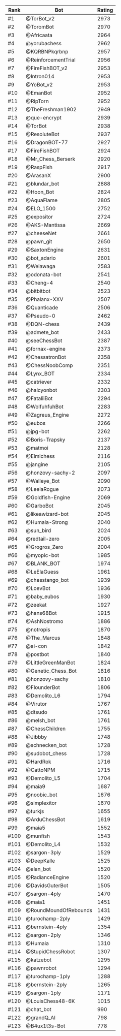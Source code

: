 Rank|Bot|Rating
---|---|---
#1|@TorBot_v2|2973
#2|@ToromBot|2970
#3|@Africaata|2964
#4|@yorubachess|2962
#5|@KQRBNPkqrbnp|2957
#6|@ReinforcementTrial|2956
#7|@FireFishBOT_v2|2953
#8|@Intron014|2953
#9|@YoBot_v2|2953
#10|@EmanBot|2952
#11|@RipTorn|2952
#12|@TheFreshman1902|2949
#13|@que-encrypt|2939
#14|@TorBot|2938
#15|@ResoluteBot|2937
#16|@DragonBOT-77|2927
#17|@FireFishBOT|2924
#18|@Mr_Chess_Berserk|2920
#19|@RaspFish|2917
#20|@ArasanX|2900
#21|@blundar_bot|2888
#22|@Hoon_Bot|2824
#23|@AquaFlame|2805
#24|@ELO_1500|2752
#25|@expositor|2724
#26|@AKS-Mantissa|2669
#27|@cheeseNet|2661
#28|@pawn_git|2650
#29|@SaxtonEngine|2631
#30|@bot_adario|2601
#31|@Weiawaga|2583
#32|@odonata-bot|2541
#33|@Cheng-4|2540
#34|@bitbitbot|2523
#35|@Phalanx-XXV|2507
#36|@Quanticade|2506
#37|@Pseudo-0|2462
#38|@DQN-chess|2439
#39|@admete_bot|2433
#40|@seeChessBot|2387
#41|@fornax-engine|2373
#42|@ChessatronBot|2358
#43|@ChessNoobComp|2351
#44|@Lynx_BOT|2334
#45|@catriever|2332
#46|@halcyonbot|2303
#47|@FataliiBot|2294
#48|@WolfuhfuhBot|2283
#49|@Zagreus_Engine|2272
#50|@eubos|2266
#51|@jpg-bot|2262
#52|@Boris-Trapsky|2137
#53|@matmoi|2128
#54|@Elmichess|2116
#55|@jangine|2105
#56|@honzovy-sachy-2|2097
#57|@Walleye_Bot|2090
#58|@LeelaRogue|2073
#59|@Goldfish-Engine|2069
#60|@GarboBot|2045
#61|@likeawizard-bot|2045
#62|@Humaia-Strong|2040
#63|@sun_bird|2024
#64|@redtail-zero|2005
#65|@Grogros_Zero|2004
#66|@myopic-bot|1985
#67|@BLANK_BOT|1974
#68|@LeElaGuess|1961
#69|@chesstango_bot|1939
#70|@LoevBot|1936
#71|@baby_eubos|1930
#72|@zeekat|1927
#73|@hans68Bot|1915
#74|@AshNostromo|1886
#75|@notropis|1870
#76|@The_Marcus|1848
#77|@ai-con|1842
#78|@postbot|1840
#79|@LittleGreenManBot|1824
#80|@Genetic_Chess_Bot|1816
#81|@honzovy-sachy|1810
#82|@FlounderBot|1806
#83|@Demolito_L6|1794
#84|@Virutor|1767
#85|@dtsudo|1761
#86|@melsh_bot|1761
#87|@ChessChildren|1755
#88|@Jibbby|1748
#89|@schnecken_bot|1728
#90|@sudobot_chess|1728
#91|@HardRok|1716
#92|@CattoNPM|1715
#93|@Demolito_L5|1704
#94|@maia9|1687
#95|@noobic_bot|1676
#96|@simplexitor|1670
#97|@turkjs|1655
#98|@ArduChessBot|1619
#99|@maia5|1552
#100|@munfish|1543
#101|@Demolito_L4|1532
#102|@sargon-3ply|1529
#103|@DeepKalle|1525
#104|@alan_bot|1520
#105|@RadianceEngine|1520
#106|@DavidsGuterBot|1505
#107|@sargon-4ply|1470
#108|@maia1|1451
#109|@RoundMoundOfRebounds|1431
#110|@turochamp-2ply|1429
#111|@bernstein-4ply|1354
#112|@sargon-2ply|1346
#113|@Humaia|1310
#114|@StupidChessRobot|1307
#115|@katzebot|1295
#116|@pawnrobot|1294
#117|@turochamp-1ply|1288
#118|@bernstein-2ply|1265
#119|@sargon-1ply|1171
#120|@LouisChess48-6K|1015
#121|@chat_bot|990
#122|@grandQ_AI|798
#123|@B4ux1t3s-Bot|778
